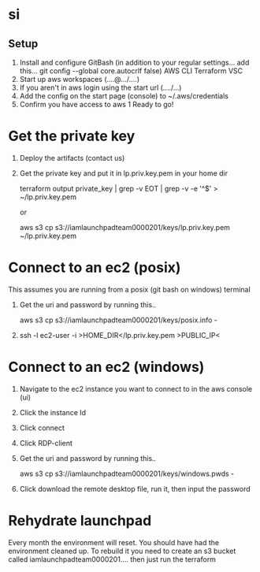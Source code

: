 # si

## Setup 

1. Install and configure
GitBash (in addition to your regular settings... add this...  git config --global core.autocrlf false)
AWS CLI
Terraform
VSC
1. Start up aws workspaces (....@.../....)
1. If you aren't in aws login using the start url (..../...)
1. Add the config on the start page (console) to ~/.aws/credentials
1. Confirm you have access to aws
1  Ready to go!

# Get the private key
1. Deploy the artifacts (contact us)
1. Get the private key and put it in lp.priv.key.pem in your home dir

    terraform output private_key | grep -v EOT | grep -v -e '^$' > ~/lp.priv.key.pem

    or   

    aws s3 cp s3://iamlaunchpadteam0000201/keys/lp.priv.key.pem  ~/lp.priv.key.pem  


# Connect to an ec2  (posix)

This assumes you are running from a posix (git bash on windows) terminal  

1. Get the uri and password by running this.. 

    aws s3 cp s3://iamlaunchpadteam0000201/keys/posix.info -

1. ssh -l ec2-user -i &gt;HOME_DIR&lt;/lp.priv.key.pem  &gt;PUBLIC_IP&lt; 

# Connect to an ec2 (windows)

1. Navigate to the ec2 instance you want to connect to in the aws console (ui)
1. Click the instance Id
1. Click connect
1. Click RDP-client
1. Get the uri and password by running this.. 

    aws s3 cp s3://iamlaunchpadteam0000201/keys/windows.pwds -

1. Click download the remote desktop file, run it, then input the password 




# Rehydrate launchpad  

Every month the environment will reset.   You should have had the environment cleaned up.   To rebuild it you need to create an s3 bucket called iamlaunchpadteam0000201.... then just run the terraform